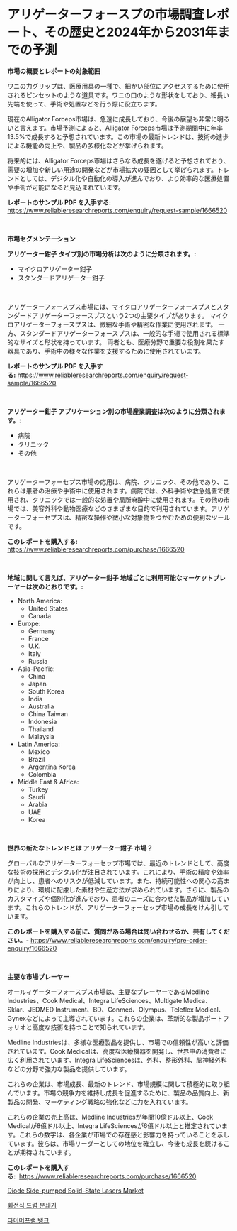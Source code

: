 <p><h1>アリゲーターフォースプの市場調査レポート、その歴史と2024年から2031年までの予測</h1></p><p><strong>市場の概要とレポートの対象範囲</strong></p>
<p><p>ワニの力グリップは、医療用具の一種で、細かい部位にアクセスするために使用されるピンセットのような道具です。ワニの口のような形状をしており、細長い先端を使って、手術や処置などを行う際に役立ちます。</p><p>現在のAlligator Forceps市場は、急速に成長しており、今後の展望も非常に明るいと言えます。市場予測によると、Alligator Forceps市場は予測期間中に年率13.5%で成長すると予想されています。この市場の最新トレンドは、技術の進歩による機能の向上や、製品の多様化などが挙げられます。</p><p>将来的には、Alligator Forceps市場はさらなる成長を遂げると予想されており、需要の増加や新しい用途の開発などが市場拡大の要因として挙げられます。トレンドとしては、デジタル化や自動化の導入が進んでおり、より効率的な医療処置や手術が可能になると見込まれています。</p></p>
<p><strong>レポートのサンプル PDF を入手する:</strong> <a href="https://www.reliableresearchreports.com/enquiry/request-sample/1666520">https://www.reliableresearchreports.com/enquiry/request-sample/1666520</a></p>
<p>&nbsp;</p>
<p><strong>市場セグメンテーション</strong></p>
<p><strong>アリゲーター鉗子 タイプ別の市場分析は次のように分類されます。:</strong></p>
<p><ul><li>マイクロアリゲーター鉗子</li><li>スタンダードアリゲーター鉗子</li></ul></p>
<p>&nbsp;</p>
<p><p>アリゲーターフォースプス市場には、マイクロアリゲーターフォースプスとスタンダードアリゲーターフォースプスという2つの主要タイプがあります。 マイクロアリゲーターフォースプスは、微細な手術や精密な作業に使用されます。 一方、スタンダードアリゲーターフォースプスは、一般的な手術で使用される標準的なサイズと形状を持っています。 両者とも、医療分野で重要な役割を果たす器具であり、手術中の様々な作業を支援するために使用されています。</p></p>
<p><strong>レポートのサンプル PDF を入手する:</strong>&nbsp;<a href="https://www.reliableresearchreports.com/enquiry/request-sample/1666520">https://www.reliableresearchreports.com/enquiry/request-sample/1666520</a></p>
<p>&nbsp;</p>
<p><strong> アリゲーター鉗子 アプリケーション別の市場産業調査は次のように分類されます。:</strong></p>
<p><ul><li>病院</li><li>クリニック</li><li>その他</li></ul></p>
<p>&nbsp;</p>
<p><p>アリゲーターフォーセプス市場の応用は、病院、クリニック、その他であり、これらは患者の治療や手術中に使用されます。病院では、外科手術や救急処置で使用され、クリニックでは一般的な処置や局所麻酔中に使用されます。その他の市場では、美容外科や動物医療などのさまざまな目的で利用されています。アリゲーターフォーセプスは、精密な操作や微小な対象物をつかむための便利なツールです。</p></p>
<p><strong>このレポートを購入する:</strong>&nbsp; <a href="https://www.reliableresearchreports.com/purchase/1666520">https://www.reliableresearchreports.com/purchase/1666520</a></p>
<p>&nbsp;</p>
<p><strong>地域に関して言えば、アリゲーター鉗子 地域ごとに利用可能なマーケットプレーヤーは次のとおりです。:</strong></p>
<p><ul>
    <li>
        North America:
        <ul>
            <li>United States</li>
            <li>Canada</li>
        </ul>
    </li>
    <li>
        Europe:
        <ul>
            <li>Germany</li>
            <li>France</li>
            <li>U.K.</li>
            <li>Italy</li>
            <li>Russia</li>
        </ul>
    </li>
    <li>
        Asia-Pacific:
        <ul>
            <li>China</li>
            <li>Japan</li>
            <li>South Korea</li>
            <li>India</li>
            <li>Australia</li>
            <li>China Taiwan</li>
            <li>Indonesia</li>
            <li>Thailand</li>
            <li>Malaysia</li>
        </ul>
    </li>
    <li>
        Latin America:
        <ul>
            <li>Mexico</li>
            <li>Brazil</li>
            <li>Argentina Korea</li>
            <li>Colombia</li>
        </ul>
    </li>
    <li>
        Middle East & Africa:
        <ul>
            <li>Turkey</li>
            <li>Saudi</li>
            <li>Arabia</li>
            <li>UAE</li>
            <li>Korea</li>
        </ul>
    </li>
    </ul></p>
<p>&nbsp;</p>
<p><strong>世界の新たなトレンドとは アリゲーター鉗子 市場？</strong></p>
<p><p>グローバルなアリゲーターフォーセップ市場では、最近のトレンドとして、高度な技術の採用とデジタル化が注目されています。これにより、手術の精度や効率が向上し、患者へのリスクが低減しています。また、持続可能性への関心の高まりにより、環境に配慮した素材や生産方法が求められています。さらに、製品のカスタマイズや個別化が進んでおり、患者のニーズに合わせた製品が増加しています。これらのトレンドが、アリゲーターフォーセップ市場の成長をけん引しています。</p></p>
<p><strong>このレポートを購入する前に、質問がある場合は問い合わせるか、共有してください。</strong>- <a href="https://www.reliableresearchreports.com/enquiry/pre-order-enquiry/1666520">https://www.reliableresearchreports.com/enquiry/pre-order-enquiry/1666520</a></p>
<p>&nbsp;</p>
<p><strong>主要な市場プレーヤー</strong></p>
<p><p>オールィゲーターフォースプス市場は、主要なプレーヤーであるMedline Industries、Cook Medical、Integra LifeSciences、Multigate Medica、Sklar、JEDMED Instrument、BD、Conmed、Olympus、Teleflex Medical、Gynexなどによって主導されています。これらの企業は、革新的な製品ポートフォリオと高度な技術を持つことで知られています。</p><p>Medline Industriesは、多様な医療製品を提供し、市場での信頼性が高いと評価されています。Cook Medicalは、高度な医療機器を開発し、世界中の消費者に広く利用されています。Integra LifeSciencesは、外科、整形外科、脳神経外科などの分野で強力な製品を提供しています。</p><p>これらの企業は、市場成長、最新のトレンド、市場規模に関して積極的に取り組んでいます。市場の競争力を維持し成長を促進するために、製品の品質向上、新製品の開発、マーケティング戦略の強化などに力を入れています。</p><p>これらの企業の売上高は、Medline Industriesが年間10億ドル以上、Cook Medicalが8億ドル以上、Integra LifeSciencesが6億ドル以上と推定されています。これらの数字は、各企業が市場での存在感と影響力を持っていることを示しています。彼らは、市場リーダーとしての地位を確立し、今後も成長を続けることが期待されています。</p></p>
<p><strong>このレポートを購入する:</strong>&nbsp;&nbsp;<a href="https://www.reliableresearchreports.com/purchase/1666520">https://www.reliableresearchreports.com/purchase/1666520</a></p>
<p><p><a href="https://github.com/Whitneyboyettebo9kiw7yr13/Market-Research-Report-List-1/blob/main/diode-side-pumped-solid-state-lasers-market.md">Diode Side-pumped Solid-State Lasers Market</a></p><p><a href="https://github.com/sammyUltyylrich9067856/Market-Research-Report-List-1/blob/main/689172913078.md">회전식 드럼 분쇄기</a></p><p><a href="https://github.com/Elenrrera7685/Market-Research-Report-List-1/blob/main/748997513077.md">다이어프램 탱크</a></p></p>